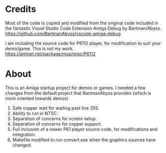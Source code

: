 # Credits

Most of the code is copied and modified from the original code included in the fantastic Visual Studio Code Extension Amiga Debug by Bartman/Abyss.
https://github.com/BartmanAbyss/vscode-amiga-debug


I am including the source code for P6112 player, for modification to suit your demo/game. This is not my work. https://aminet.net/package/mus/misc/P6112



# About
This is an Amiga startup project for demos or games. I needed a few changes from the default project that BartmanAbyss provides (which is more oriented towards demos)


1. Safe copper wait for waiting past line 255.
2. Ability to run in NTSC.
3. Separation of concerns for screen setup.
4. Separation of concerns for copper support.
5. Full inclusion of a newer P61 player source code, for modifications and integration.
6. Makefile modified to run convert.exe when the graphics sources have changed.
